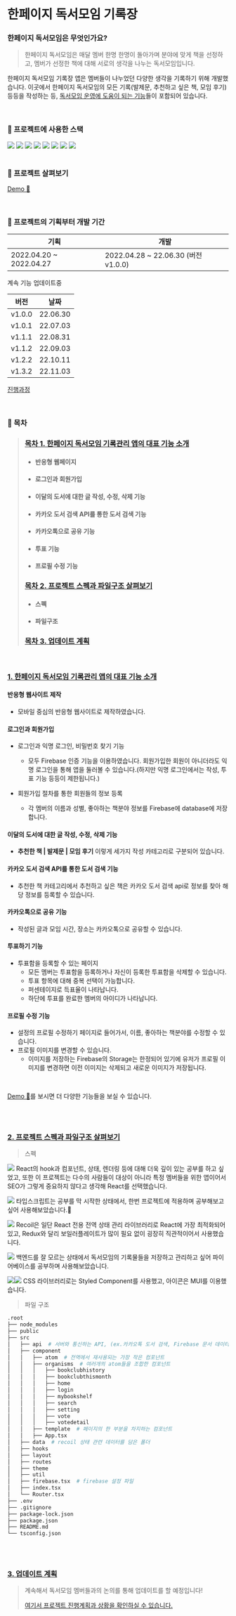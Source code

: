 # 한페이지 독서모임 기록장

### 한페이지 독서모임은 무엇인가요?

> 한페이지 독서모임은 매달 멤버 한명 한명이 돌아가며 분야에 맞게 책을 선정하고, 멤버가 선정한 책에 대해 서로의 생각을 나누는 독서모임입니다.

한페이지 독서모임 기록장 앱은 멤버들이 나누었던 다양한 생각을 기록하기 위해 개발했습니다. 이곳에서 한페이지 독서모임의 모든 기록(발제문, 추천하고 싶은 책, 모임 후기)등등을 작성하는 등, [독서모임 운영에 도움이 되는 기능]()들이 포함되어 있습니다.

<br/>

### 📍 프로젝트에 사용한 스택

<div>
  <img src="https://img.shields.io/badge/React-61DAFB?style=for-the-badge&logo=React&logoColor=black">
  <img src="https://img.shields.io/badge/TypeScript-3178C6?style=for-the-badge&logo=TypeScript&logoColor=white">
  <img src="https://img.shields.io/badge/recoil-007af4?style=for-the-badge&logo=recoil&logoColor=white">
  <img src="https://img.shields.io/badge/styled component-DB7093?style=for-the-badge&logo=styled-component&logoColor=white">
  <img src="https://img.shields.io/badge/MUI-007FFF?style=for-the-badge&logo=mui&logoColor=white">
  <img src="https://img.shields.io/badge/axios-5A29E4?style=for-the-badge&logo=axios&logoColor=white">
  <img src="https://img.shields.io/badge/firebase-FFCA28?style=for-the-badge&logo=firebase&logoColor=black">
  <img src="https://img.shields.io/badge/react quill-333?style=for-the-badge&logoColor=black">
</div>

<br/>

### 📍 프로젝트 살펴보기

[Demo 👀](https://talentforest.github.io/han-bookclub-app/)

<br/>

### 📍 프로젝트의 기획부터 개발 기간

| 기획                    | 개발                                |
| ----------------------- | ----------------------------------- |
| 2022.04.20 ~ 2022.04.27 | 2022.04.28 ~ 22.06.30 (버전 v1.0.0) |

계속 기능 업데이트중

| 버전   | 날짜     |
| ------ | -------- |
| v1.0.0 | 22.06.30 |
| v1.0.1 | 22.07.03 |
| v1.1.1 | 22.08.31 |
| v1.1.2 | 22.09.03 |
| v1.2.2 | 22.10.11 |
| v1.3.2 | 22.11.03 |

[진행과정](https://jellieplanet.notion.site/c7cdb25ca7804e75953655c7e95c1acc)

<br/>

### 📍 목차

> ### [목차 1. 한페이지 독서모임 기록관리 앱의 대표 기능 소개](#1-한페이지-독서모임-기록관리-앱의-기능-소개)
>
> - #### 반응형 웹페이지
>
> - #### 로그인과 회원가입
>
> - #### 이달의 도서에 대한 글 작성, 수정, 삭제 기능
>
> - #### 카카오 도서 검색 API를 통한 도서 검색 기능
>
> - #### 카카오톡으로 공유 기능
>
> - #### 투표 기능
>
> - #### 프로필 수정 기능
>
> ### [목차 2. 프로젝트 스펙과 파일구조 살펴보기](#2-프로젝트-스펙과-파일구조-살펴보기)
>
> - #### 스펙
>
> - #### 파일구조
>
> ### [목차 3. 업데이트 계획](#3-업데이트-계획)

<br/>

### [1. 한페이지 독서모임 기록관리 앱의 대표 기능 소개](#목차-1-한페이지-독서모임-기록관리-앱의-대표-기능-소개)

#### 반응형 웹사이트 제작

- 모바일 중심의 반응형 웹사이트로 제작하였습니다.

#### 로그인과 회원가입

- 로그인과 익명 로그인, 비밀번호 찾기 기능

  - 모두 Firebase 인증 기능을 이용하였습니다. 회원가입한 회원이 아니더라도 익명 로그인을 통해 앱을 둘러볼 수 있습니다.(하지만 익명 로그인에서는 작성, 투표 기능 등등이 제한됩니다.)

- 회원가입 절차를 통한 회원들의 정보 등록
  - 각 멤버의 이름과 성별, 좋아하는 책분야 정보를 Firebase에 database에 저장합니다.

#### 이달의 도서에 대한 글 작성, 수정, 삭제 기능

- <strong>추천한 책 | 발제문 | 모임 후기</strong> 이렇게 세가지 작성 카테고리로 구분되어 있습니다.

#### 카카오 도서 검색 API를 통한 도서 검색 기능

- 추천한 책 카테고리에서 추천하고 싶은 책은 카카오 도서 검색 api로 정보를 찾아 해당 정보를 등록할 수 있습니다.

#### 카카오톡으로 공유 기능

- 작성된 글과 모임 시간, 장소는 카카오톡으로 공유할 수 있습니다.

####

#### 투표하기 기능

- 투표함을 등록할 수 있는 페이지
  - 모든 멤버는 투표함을 등록하거나 자신이 등록한 투표함을 삭제할 수 있습니다.
  - 투표 항목에 대해 중복 선택이 가능합니다.
  - 퍼센테이지로 득표율이 나타납니다.
  - 하단에 투표를 완료한 멤버의 아이디가 나타납니다.

#### 프로필 수정 기능

- 설정의 프로필 수정하기 페이지로 들어가서, 이름, 좋아하는 책분야를 수정할 수 있습니다.
- 프로필 이미지를 변경할 수 있습니다.
  - 이미지를 저장하는 Firebase의 Storage는 한정되어 있기에 유저가 프로필 이미지를 변경하면 이전 이미지는 삭제되고 새로운 이미지가 저장됩니다.

<br/>

[Demo 👀](https://talentforest.github.io/han-bookclub-app/)를 보시면 더 다양한 기능들을 보실 수 있습니다.

<br/>
<br/>

### [2. 프로젝트 스펙과 파일구조 살펴보기](#목차-2-프로젝트-스펙과-파일구조-살펴보기)

> 스펙

<img src="https://img.shields.io/badge/React-61DAFB?style=for-the-badge&logo=React&logoColor=black"> React의 hook과 컴포넌트, 상태, 렌더링 등에 대해 더욱 깊이 있는 공부를 하고 싶었고, 또한 이 프로젝트는 다수의 사람들이 대상이 아니라 특정 멤버들을 위한 앱이어서 SEO가 그렇게 중요하지 않다고 생각해 React를 선택했습니다.

<img src="https://img.shields.io/badge/TypeScript-3178C6?style=for-the-badge&logo=TypeScript&logoColor=white"> 타입스크립트는 공부를 막 시작한 상태에서, 한번 프로젝트에 적용하며 공부해보고 싶어 사용해보았습니다.🤩

<img src="https://img.shields.io/badge/recoil-007af4?style=for-the-badge&logo=recoil&logoColor=white"> Recoil은 일단 React 전용 전역 상태 관리 라이브러리로 React에 가장 최적화되어 있고, Redux와 달리 보일러플레이트가 많이 필요 없이 굉장히 직관적이어서 사용했습니다.

<img src="https://img.shields.io/badge/firebase-FFCA28?style=for-the-badge&logo=firebase&logoColor=black"> 백엔드를 잘 모르는 상태에서 독서모임의 기록물들을 저장하고 관리하고 싶어 파이어베이스를 공부하며 사용해보았습니다.

<img src="https://img.shields.io/badge/styled component-DB7093?style=for-the-badge&logo=styled-component&logoColor=white"><img src="https://img.shields.io/badge/MUI-007FFF?style=for-the-badge&logo=mui&logoColor=white"> CSS 라이브러리로는 Styled Component를 사용했고, 아이콘은 MUI를 이용했습니다.

> 파일 구조

```bash
.root
├── node_modules
├── public
├── src
│   ├── api  # 서버와 통신하는 API, (ex.카카오톡 도서 검색, Firebase 문서 데이터 검색)
│   ├── component
│   │   ├── atom  # 전역에서 재사용되는 가장 작은 컴포넌트
│   │   ├── organisms  # 여러개의 atom들을 조합한 컴포넌트
│   │   │   ├── bookclubhistory
│   │   │   ├── bookclubthismonth
│   │   │   ├── home
│   │   │   ├── login
│   │   │   ├── mybookshelf
│   │   │   ├── search
│   │   │   ├── setting
│   │   │   ├── vote
│   │   │   ├── votedetail
│   │   ├── template  # 페이지의 한 부분을 차지하는 컴포넌트
│   │   ├── App.tsx
│   ├── data  # recoil 상태 관련 데이터를 담은 폴더
│   ├── hooks
│   ├── layout
│   ├── routes
│   ├── theme
│   ├── util
│   ├── firebase.tsx  # firebase 설정 파일
│   ├── index.tsx
│   └── Router.tsx
├── .env
├── .gitignore
├── package-lock.json
├── package.json
├── README.md
└── tsconfig.json
```

<br/>

<br/>

### [3. 업데이트 계획](#목차-3-업데이트-계획)

> 계속해서 독서모임 멤버들과의 논의를 통해 업데이트를 할 예정입니다!
>
> [여기서 프로젝트 진행계획과 상황을 확인하실 수 있습니다.](https://jellieplanet.notion.site/c7cdb25ca7804e75953655c7e95c1acc)
